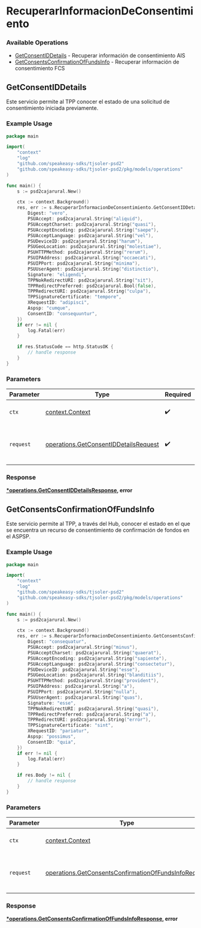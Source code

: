 # RecuperarInformacionDeConsentimiento

### Available Operations

* [GetConsentIDDetails](#getconsentiddetails) - Recuperar información de consentimiento AIS
* [GetConsentsConfirmationOfFundsInfo](#getconsentsconfirmationoffundsinfo) - Recuperar información de consentimiento FCS

## GetConsentIDDetails

Este servicio permite al TPP conocer el estado de una solicitud de consentimiento iniciada previamente.

### Example Usage

```go
package main

import(
	"context"
	"log"
	"github.com/speakeasy-sdks/tjsoler-psd2"
	"github.com/speakeasy-sdks/tjsoler-psd2/pkg/models/operations"
)

func main() {
    s := psd2cajarural.New()

    ctx := context.Background()
    res, err := s.RecuperarInformacionDeConsentimiento.GetConsentIDDetails(ctx, operations.GetConsentIDDetailsRequest{
        Digest: "vero",
        PSUAccept: psd2cajarural.String("aliquid"),
        PSUAcceptCharset: psd2cajarural.String("quasi"),
        PSUAcceptEncoding: psd2cajarural.String("saepe"),
        PSUAcceptLanguage: psd2cajarural.String("vel"),
        PSUDeviceID: psd2cajarural.String("harum"),
        PSUGeoLocation: psd2cajarural.String("molestiae"),
        PSUHTTPMethod: psd2cajarural.String("rerum"),
        PSUIPAddress: psd2cajarural.String("occaecati"),
        PSUIPPort: psd2cajarural.String("minima"),
        PSUUserAgent: psd2cajarural.String("distinctio"),
        Signature: "eligendi",
        TPPNokRedirectURI: psd2cajarural.String("sit"),
        TPPRedirectPreferred: psd2cajarural.Bool(false),
        TPPRedirectURI: psd2cajarural.String("culpa"),
        TPPSignatureCertificate: "tempore",
        XRequestID: "adipisci",
        Aspsp: "cumque",
        ConsentID: "consequuntur",
    })
    if err != nil {
        log.Fatal(err)
    }

    if res.StatusCode == http.StatusOK {
        // handle response
    }
}
```

### Parameters

| Parameter                                                                                      | Type                                                                                           | Required                                                                                       | Description                                                                                    |
| ---------------------------------------------------------------------------------------------- | ---------------------------------------------------------------------------------------------- | ---------------------------------------------------------------------------------------------- | ---------------------------------------------------------------------------------------------- |
| `ctx`                                                                                          | [context.Context](https://pkg.go.dev/context#Context)                                          | :heavy_check_mark:                                                                             | The context to use for the request.                                                            |
| `request`                                                                                      | [operations.GetConsentIDDetailsRequest](../../models/operations/getconsentiddetailsrequest.md) | :heavy_check_mark:                                                                             | The request object to use for the request.                                                     |


### Response

**[*operations.GetConsentIDDetailsResponse](../../models/operations/getconsentiddetailsresponse.md), error**


## GetConsentsConfirmationOfFundsInfo

Este servicio permite al TPP, a través del Hub, conocer el estado en el que se encuentra un recurso de consentimiento de confirmación de fondos en el ASPSP.

### Example Usage

```go
package main

import(
	"context"
	"log"
	"github.com/speakeasy-sdks/tjsoler-psd2"
	"github.com/speakeasy-sdks/tjsoler-psd2/pkg/models/operations"
)

func main() {
    s := psd2cajarural.New()

    ctx := context.Background()
    res, err := s.RecuperarInformacionDeConsentimiento.GetConsentsConfirmationOfFundsInfo(ctx, operations.GetConsentsConfirmationOfFundsInfoRequest{
        Digest: "consequatur",
        PSUAccept: psd2cajarural.String("minus"),
        PSUAcceptCharset: psd2cajarural.String("quaerat"),
        PSUAcceptEncoding: psd2cajarural.String("sapiente"),
        PSUAcceptLanguage: psd2cajarural.String("consectetur"),
        PSUDeviceID: psd2cajarural.String("esse"),
        PSUGeoLocation: psd2cajarural.String("blanditiis"),
        PSUHTTPMethod: psd2cajarural.String("provident"),
        PSUIPAddress: psd2cajarural.String("a"),
        PSUIPPort: psd2cajarural.String("nulla"),
        PSUUserAgent: psd2cajarural.String("quas"),
        Signature: "esse",
        TPPNokRedirectURI: psd2cajarural.String("quasi"),
        TPPRedirectPreferred: psd2cajarural.String("a"),
        TPPRedirectURI: psd2cajarural.String("error"),
        TPPSignatureCertificate: "sint",
        XRequestID: "pariatur",
        Aspsp: "possimus",
        ConsentID: "quia",
    })
    if err != nil {
        log.Fatal(err)
    }

    if res.Body != nil {
        // handle response
    }
}
```

### Parameters

| Parameter                                                                                                                    | Type                                                                                                                         | Required                                                                                                                     | Description                                                                                                                  |
| ---------------------------------------------------------------------------------------------------------------------------- | ---------------------------------------------------------------------------------------------------------------------------- | ---------------------------------------------------------------------------------------------------------------------------- | ---------------------------------------------------------------------------------------------------------------------------- |
| `ctx`                                                                                                                        | [context.Context](https://pkg.go.dev/context#Context)                                                                        | :heavy_check_mark:                                                                                                           | The context to use for the request.                                                                                          |
| `request`                                                                                                                    | [operations.GetConsentsConfirmationOfFundsInfoRequest](../../models/operations/getconsentsconfirmationoffundsinforequest.md) | :heavy_check_mark:                                                                                                           | The request object to use for the request.                                                                                   |


### Response

**[*operations.GetConsentsConfirmationOfFundsInfoResponse](../../models/operations/getconsentsconfirmationoffundsinforesponse.md), error**

